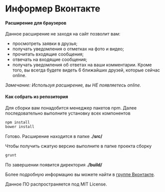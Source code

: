 # Информер Вконтакте
#### Расширение для браузеров
Данное расширение не заходя на сайт позволит вам:
- просмотреть заявки в друзья;
- получать уведомления о отметках на фото и видео;
- прочитать входящие сообщения;
- отвечать на входящие сообщения;
- получать уведомления об ответах на ваши комментарии.
Кроме того, вы всегда будете видеть 6 ближайших друзей, которые сейчас online.

*Замечание: Используя расширение, вы НЕ появляетесь online.*
#### Как собрать из репозитория
Для сборки вам понадобится менеджер пакетов npm.
Далее последовательно выполните установку всех компонентов
```bash
npm install
bower install
```
Готово. Расширение находится в папке **./src/**

Чтобы получить сжатую версию выполните в папке проекта сборку
```bash
grunt
```
По завершении появится директория **./build/**


Более подробную информацию вы можете найти в [группе Вконтакте](https://vk.com/vknotice).

Данное ПО распространяется под MIT License.
